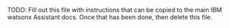 TODO: Fill out this file with instructions that can be copied to the main IBM watsonx Assistant docs. Once that has been done, then delete this file.